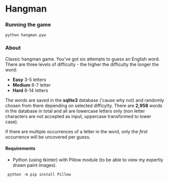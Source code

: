# Hangman #

### Running the game ###
`python hangman.pyw`

### About ###
Classic hangman game. You've got six attempts to guess an English word.
There are three levels of difficulty - the higher the difficulty the longer the word:
- **Easy** 3-5 letters
- **Medium** 6-7 letter
- **Hard** 8-14 letters

The words are saved in the **sqlite3** database ('cause why not) and randomly chosen from there depending on selected difficylty.
There are **2,958** words in the database in total and all are lowercase letters only (non letter characters are not accepted as input, uppercase transformed to lower case).

If there are multiple occurrences of a letter in the word, only the *first* occurrence will be uncovered per guess.
#### Requirements ####
- Python (using tkinter) with Pillow module (to be able to view my expertly drawn paint images).

``` python -m pip install Pillow```